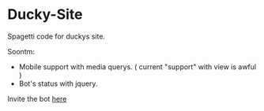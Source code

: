 # Ducky-Site
Spagetti code for duckys site.

Soontm:

- Mobile support with media querys. ( current "support" with view is awful )
- Bot's status with jquery.

Invite the bot [here](https://discord.com/api/oauth2/authorize?client_id=805150455378345994&permissions=68608&scope=bot)
